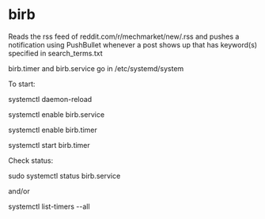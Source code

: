# birb

Reads the rss feed of reddit.com/r/mechmarket/new/.rss and pushes a notification using PushBullet whenever a post shows up that has keyword(s) specified in search_terms.txt

birb.timer and birb.service go in /etc/systemd/system

To start:

systemctl daemon-reload

systemctl enable birb.service

systemctl enable birb.timer

systemctl start birb.timer

Check status:

sudo systemctl status birb.service

and/or

systemctl list-timers --all

